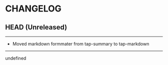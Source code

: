 CHANGELOG
=========

## HEAD (Unreleased)

--------------------
* Moved markdown formmater from tap-summary to tap-markdown

--------------------

undefined